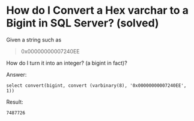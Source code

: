 # How do I Convert a Hex varchar to a Bigint in SQL Server? (solved)



Given a string such as 

> 0x00000000007240EE

How do I turn it into an integer? (a bigint in fact)?

Answer:


	select convert(bigint, convert (varbinary(8), '0x00000000007240EE', 1))
	
Result:

	7487726

